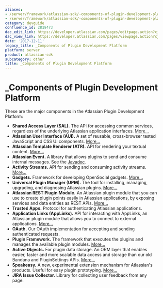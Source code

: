 ```yaml
---
aliases:
- /server/framework/atlassian-sdk/-components-of-plugin-development-platform-2818473.html
- /server/framework/atlassian-sdk/-components-of-plugin-development-platform-2818473.md
category: devguide
confluence_id: 2818473
dac_edit_link: https://developer.atlassian.com/pages/editpage.action?cjm=wozere&pageId=2818473
dac_view_link: https://developer.atlassian.com/pages/viewpage.action?cjm=wozere&pageId=2818473
date: '2017-12-11'
legacy_title: _Components of Plugin Development Platform
platform: server
product: atlassian-sdk
subcategory: other
title: _Components of Plugin Development Platform
---
```

# \_Components of Plugin Development Platform

These are the major components in the Atlassian Plugin Development Platform:

-   **Shared Access Layer (SAL).** The API for accessing common services, regardless of the underlying Atlassian application interfaces. [More...](/server/framework/atlassian-sdk/shared-access-layer)
-   **Atlassian User Interface (AUI).** A set of reusable, cross-browser tested JavaScript and CSS UI components. [More...](https://developer.atlassian.com/display/AUI)
-   **Atlassian Template Renderer (ATR).** API for rendering your textual content. [More...](/server/framework/atlassian-sdk/atlassian-template-renderer)
-   **Atlassian Event.** A library that allows plugins to send and consume internal messages. See the <a href="http://docs.atlassian.com/atlassian-event/" class="external-link">Javadoc</a>.
-   **Activity Streams.** API for sending and consuming activity streams. [More...](/server/framework/atlassian-sdk/activity-streams)
-   **Gadgets.** Framework for developing OpenSocial gadgets. [More...](https://developer.atlassian.com/display/GADGETS)
-   **Universal Plugin Manager (UPM).** The tool for installing, managing, upgrading, and diagnosing Atlassian plugins. [More...](https://developer.atlassian.com/display/UPM)
-   **Atlassian REST Plugin Module.** An Atlassian plugin module that you can use to create plugin points easily in Atlassian applications, by exposing services and data entities as REST APIs. [More...](/server/framework/atlassian-sdk/rest-api-development)
-   **Trusted Apps.** Protocol for authenticating Atlassian applications.
-   **Application Links (AppLinks).** API for interacting with AppLinks, an Atlassian plugin module that allows you to connect to external applications. [More...](/server/framework/atlassian-sdk/application-links)
-   **OAuth.** Our OAuth implementation for accepting and sending authenticated requests.
-   **Plugin Framework.** The framework that executes the plugins and manages the available plugin modules. [More...](/server/framework/atlassian-sdk/plugin-framework)
-   **Active Objects.** For plugin data storage. An ORM layer that enables easier, faster and more scalable data access and storage than our old Bandana and PluginSettings APIs. [More...](/server/framework/atlassian-sdk/active-objects)
-   **Speakeasy.** A new, experimental extension mechanism for Atlassian's products. Useful for easy plugin prototyping. [More...](/server/framework/atlassian-sdk/speakeasy)
-   **JIRA Issue Collector.** Library for collecting user feedback from any page.
































































